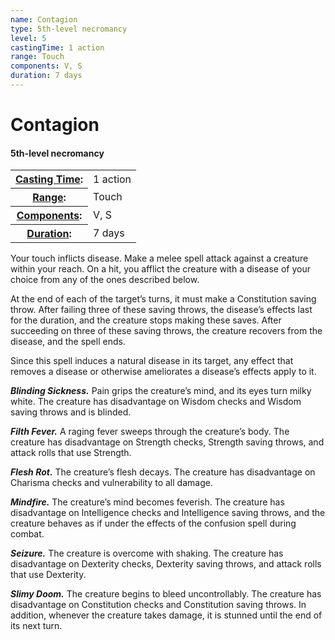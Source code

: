 ```yaml
---
name: Contagion
type: 5th-level necromancy
level: 5
castingTime: 1 action
range: Touch
components: V, S
duration: 7 days
---
```


Contagion
=========

#### 5th-level necromancy

<table cellspacing="0" class="statBlock"><tbody><tr><th><a href="/srd/spellcasting/castingASpell.htm#castingtime">Casting Time</a>:</th><td>1 action</td></tr><tr><th><a href="/srd/spellcasting/castingASpell.htm#range">Range</a>:</th><td>Touch</td></tr><tr><th><a href="/srd/spellcasting/castingASpell.htm#components">Components</a>:</th><td>V, S</td></tr><tr><th><a href="/srd/spellcasting/castingASpell.htm#duration">Duration</a>:</th><td>7 days</td></tr></tbody></table>

Your touch inflicts disease. Make a melee spell attack against a creature within your reach. On a hit, you afflict the creature with a disease of your choice from any of the ones described below.

At the end of each of the target’s turns, it must make a Constitution saving throw. After failing three of these saving throws, the disease’s effects last for the duration, and the creature stops making these saves. After succeeding on three of these saving throws, the creature recovers from the disease, and the spell ends.

Since this spell induces a natural disease in its target, any effect that removes a disease or otherwise ameliorates a disease’s effects apply to it.

_**Blinding Sickness.**_ Pain grips the creature’s mind, and its eyes turn milky white. The creature has disadvantage on Wisdom checks and Wisdom saving throws and is blinded.

_**Filth Fever.**_ A raging fever sweeps through the creature’s body. The creature has disadvantage on Strength checks, Strength saving throws, and attack rolls that use Strength.

_**Flesh Rot.**_ The creature’s flesh decays. The creature has disadvantage on Charisma checks and vulnerability to all damage.

_**Mindfire.**_ The creature’s mind becomes feverish. The creature has disadvantage on Intelligence checks and Intelligence saving throws, and the creature behaves as if under the effects of the confusion spell during combat.

_**Seizure.**_ The creature is overcome with shaking. The creature has disadvantage on Dexterity checks, Dexterity saving throws, and attack rolls that use Dexterity.

_**Slimy Doom.**_ The creature begins to bleed uncontrollably. The creature has disadvantage on Constitution checks and Constitution saving throws. In addition, whenever the creature takes damage, it is stunned until the end of its next turn.